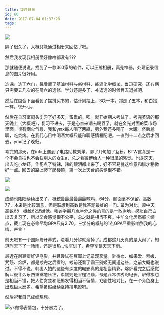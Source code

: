 ```yaml
---
title: 柒月肆日
id: 60
date: 2017-07-04 01:37:28
tags:
---
```

![](http://eremite-1252628011.cossh.myqcloud.com/wp-content/uploads/2017/07/20170630_191924.jpg)

隔了很久了，大概只能通过相册来回忆了吧。

然后我发现我相册里好像啥都没有???

那就随便说说。找到了一款360家的软件，可以压缩相册，真是神器，处理记录信息的图片很好用。

选课，选了六门，最后留了基础材料与新材料、能源化学概论、鲁迅研究、还有俩只需要去几次的在周六的选修。学分还是多了，补退选的时候再去退掉吧。

然后在围合下面看到了摆摊买书的，估计刚摆上，3块一本，抱走了五本，和白捡一样，很开心。

然后在自习室闷头复习了好多天，蛮累的。唉。就开始期末考试了。考完英语的那天晚上（大概吧），复习不进去，于是心血来潮去喝酒了，就在金光对面的菜市场里面。很有烟火气息，我和ymx每人喝了两瓶，另外我还多喝了一大罐。然后尬聊，吃烧烤。在我们心目中喝酒大概只能和聊感情相配吧。一直到十二点之后才回去，ymx记了晚归。

考完的那天，在info上遇到了电路助教刘洋，聊了几句加了互粉。BTW这真是一个不会自拍也不会拍别人的女生a，总之看微博给人一种很瓜的感觉。也是这天，出去吃小龙虾，作死点了特辣，辣的眼泪都出来了，好不容易就这维意和醋才稍微好一点。回去的路上爬了爬楼顶，第一次上天台的感觉很不错。

![](http://eremite-1252628011.cossh.myqcloud.com/wp-content/uploads/2017/07/3c9734888f530b9e.jpg)

![](http://eremite-1252628011.cossh.myqcloud.com/wp-content/uploads/2017/07/2d04e1ab9b276177.jpg)

成绩也陆陆续续出来了，概统最最最最最最辣鸡，64分，颜面毫不保留。高数77，本来是比较满意，但是联想到高数是我答题最好的一门...最为对比，顾中天高数88，概统82还嫌低。唉这学期几点学分之类的真的是一败涂地，感觉自己白出去复习了，所以又会感觉很不公平，总之就是相当不爽。中华文化居然都卡绩点，截止现在必修平均GPA只有2.70，三学分的概统的1点GPA严重影响到我的心情。严重！

前天吧有一个国际周开幕式，没看几分钟就溜掉了。成都这几天真的是太闷了，知道昨天下了一场雨，还是很热...快军训了，希望军训天天下雨。

最近在刷豆瓣好评电影，并且尝试在豆瓣上记录观影量。驴得水、如果爱、素媛、咒怨、熔炉，都是考完之后看的，考前还看了霸王别姬无间道这些，之前大概也说过。不得不说，韩国人拍的这些有深度的电影真的是相当精彩，熔炉看完之后感觉胸口被什么东西重重地压住，素媛则是全程泪崩，都是非常优秀的电影。驴得水也是相当不错，把人性贪婪和恶揭发得相当不留情，戏剧性地对比，在一个角色身上出现巨大反差。希望暑假继续坚持撸电影吧。

然后祝我自己成绩理想。

![](http://eremite-1252628011.cossh.myqcloud.com/wp-content/uploads/2017/07/6961c6f333557a59.png)yk做得表情包，十分暴力了。

